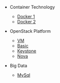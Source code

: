 - Container Technology
  - [Docker 1](/Cloud/Container/Docker1.md)
  - [Docker 2](/Cloud/Container/Docker2.md)

- OpenStack Platform

  - [VM](/Cloud/OpenStack/VM.md)
  - [Basic](/Cloud/OpenStack/Basic.md)
  - [Keystone](/Cloud/OpenStack/Keystone.md)
  - [Nova](/Cloud/OpenStack/Nova.md)
  
- Big Data

  - [MySql](/Cloud/Database/MySql.md)
  